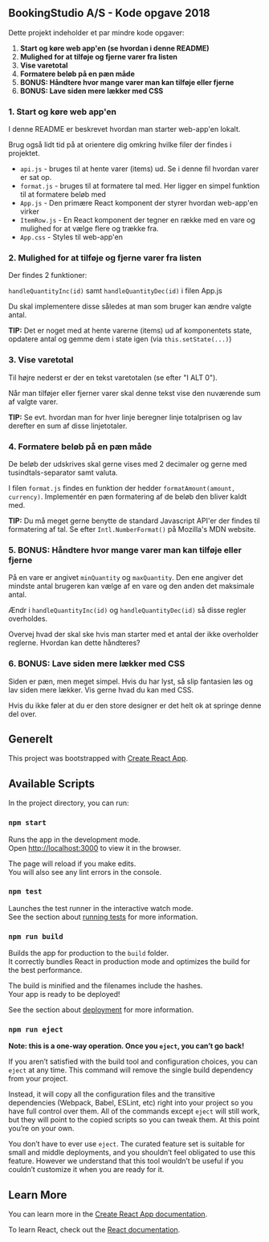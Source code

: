 ## BookingStudio A/S - Kode opgave 2018

Dette projekt indeholder et par mindre kode opgaver:

1. **Start og køre web app'en (se hvordan i denne README)**
1. **Mulighed for at tilføje og fjerne varer fra listen**
1. **Vise varetotal**
1. **Formatere beløb på en pæn måde**
1. **BONUS: Håndtere hvor mange varer man kan tilføje eller fjerne**
1. **BONUS: Lave siden mere lækker med CSS**

### 1. Start og køre web app'en

I denne README er beskrevet hvordan man starter web-app'en lokalt.

Brug også lidt tid på at orientere dig omkring hvilke filer der findes i projektet.

-   `api.js` - bruges til at hente varer (items) ud. Se i denne fil hvordan varer er sat op.
-   `format.js` - bruges til at formatere tal med. Her ligger en simpel funktion til at formatere beløb med
-   `App.js` - Den primære React komponent der styrer hvordan web-app'en virker
-   `ItemRow.js` - En React komponent der tegner en række med en vare og mulighed for at vælge flere og trække fra.
-   `App.css` - Styles til web-app'en

### 2. Mulighed for at tilføje og fjerne varer fra listen

Der findes 2 funktioner:

`handleQuantityInc(id)` samt
`handleQuantityDec(id)` i filen App.js

Du skal implementere disse således at man som bruger kan ændre valgte antal.

**TIP:**
Det er noget med at hente varerne (items) ud af komponentets state, opdatere antal og gemme dem i state igen (via `this.setState(...)`)

### 3. Vise varetotal

Til højre nederst er der en tekst varetotalen (se efter "I ALT 0").

Når man tilføjer eller fjerner varer skal denne tekst vise den nuværende sum af valgte varer.

**TIP:**
Se evt. hvordan man for hver linje beregner linje totalprisen og lav derefter en sum af disse linjetotaler.

### 4. Formatere beløb på en pæn måde

De beløb der udskrives skal gerne vises med 2 decimaler og gerne med tusindtals-separator samt valuta.

I filen `format.js` findes en funktion der hedder `formatAmount(amount, currency)`. Implementér en pæn formatering af de beløb den bliver kaldt med.

**TIP:**
Du må meget gerne benytte de standard Javascript API'er der findes til formatering af tal. Se efter `Intl.NumberFormat()` på Mozilla's MDN website.

### 5. BONUS: Håndtere hvor mange varer man kan tilføje eller fjerne

På en vare er angivet `minQuantity` og `maxQuantity`. Den ene angiver det mindste antal brugeren kan vælge af en vare og den anden det maksimale antal.

Ændr i `handleQuantityInc(id)` og `handleQuantityDec(id)` så disse regler overholdes.

Overvej hvad der skal ske hvis man starter med et antal der ikke overholder reglerne. Hvordan kan dette håndteres?

### 6. BONUS: Lave siden mere lækker med CSS

Siden er pæn, men meget simpel. Hvis du har lyst, så slip fantasien løs og lav siden mere lækker. Vis gerne hvad du kan med CSS.

Hvis du ikke føler at du er den store designer er det helt ok at springe denne del over.

## Generelt

This project was bootstrapped with [Create React App](https://github.com/facebook/create-react-app).

## Available Scripts

In the project directory, you can run:

### `npm start`

Runs the app in the development mode.<br>
Open [http://localhost:3000](http://localhost:3000) to view it in the browser.

The page will reload if you make edits.<br>
You will also see any lint errors in the console.

### `npm test`

Launches the test runner in the interactive watch mode.<br>
See the section about [running tests](https://facebook.github.io/create-react-app/docs/running-tests) for more information.

### `npm run build`

Builds the app for production to the `build` folder.<br>
It correctly bundles React in production mode and optimizes the build for the best performance.

The build is minified and the filenames include the hashes.<br>
Your app is ready to be deployed!

See the section about [deployment](https://facebook.github.io/create-react-app/docs/deployment) for more information.

### `npm run eject`

**Note: this is a one-way operation. Once you `eject`, you can’t go back!**

If you aren’t satisfied with the build tool and configuration choices, you can `eject` at any time. This command will remove the single build dependency from your project.

Instead, it will copy all the configuration files and the transitive dependencies (Webpack, Babel, ESLint, etc) right into your project so you have full control over them. All of the commands except `eject` will still work, but they will point to the copied scripts so you can tweak them. At this point you’re on your own.

You don’t have to ever use `eject`. The curated feature set is suitable for small and middle deployments, and you shouldn’t feel obligated to use this feature. However we understand that this tool wouldn’t be useful if you couldn’t customize it when you are ready for it.

## Learn More

You can learn more in the [Create React App documentation](https://facebook.github.io/create-react-app/docs/getting-started).

To learn React, check out the [React documentation](https://reactjs.org/).
